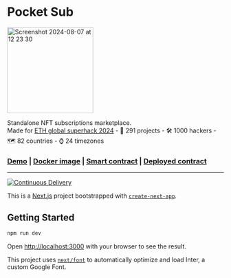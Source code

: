 # Pocket Sub

<img width="200" alt="Screenshot 2024-08-07 at 12 23 30" src="https://github.com/user-attachments/assets/8a7cceed-7953-4806-9d99-9206795980e3">

Standalone NFT subscriptions marketplace.  
Made for [ETH global superhack 2024](https://ethglobal.com/showcase/pocket-sub-wi8ee) - 📩 291 projects - 🛠 1000 hackers - 🗺 82 countries - ⌚️ 24 timezones

### [Demo](https://pocketsub.io) | [Docker image](https://hub.docker.com/r/l1toshareip/pocketsub) | [Smart contract](https://github.com/cromatikap/pocketsub-contract) | [Deployed contract](https://sepolia.basescan.org/address/0xd180d0697f533d921f28a92aa1cde775bbff4b95#code)

---

[![Continuous Delivery](https://github.com/cromatikap/pocketsub/actions/workflows/continuous-delivery.yml/badge.svg)](https://github.com/cromatikap/pocketsub/actions/workflows/continuous-delivery.yml)

This is a [Next.js](https://nextjs.org/) project bootstrapped with [`create-next-app`](https://github.com/vercel/next.js/tree/canary/packages/create-next-app).

## Getting Started

```bash
npm run dev
```

Open [http://localhost:3000](http://localhost:3000) with your browser to see the result.

This project uses [`next/font`](https://nextjs.org/docs/basic-features/font-optimization) to automatically optimize and load Inter, a custom Google Font.
